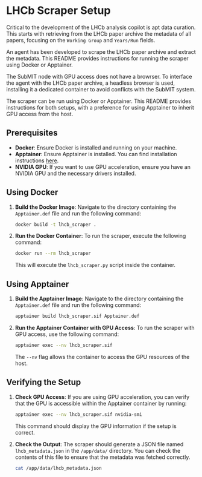 # LHCb Scraper Setup

Critical to the development of the LHCb analysis copilot is apt data curation. This starts with retrieving from the LHCb paper archive the metadata of all papers, focusing on the `Working Group` and `Years/Run` fields.

An agent has been developed to scrape the LHCb paper archive and extract the metadata. This README provides instructions for running the scraper using Docker or Apptainer.

The SubMIT node with GPU access does not have a browrser. To interface the agent with the LHCb paper archive, a headless browser is used, installing it a dedicated container to avoid conflicts with the SubMIT system.

The scraper can be run using Docker or Apptainer. This README provides instructions for both setups, with a preference for using Apptainer to inherit GPU access from the host.



## Prerequisites

- **Docker**: Ensure Docker is installed and running on your machine.
- **Apptainer**: Ensure Apptainer is installed. You can find installation instructions [here](https://apptainer.org/docs/user/quickstart.html).
- **NVIDIA GPU**: If you want to use GPU acceleration, ensure you have an NVIDIA GPU and the necessary drivers installed.

## Using Docker

1. **Build the Docker Image**:
   Navigate to the directory containing the `Apptainer.def` file and run the following command:

   ```bash
   docker build -t lhcb_scraper .
   ```

2. **Run the Docker Container**:
   To run the scraper, execute the following command:

   ```bash
   docker run --rm lhcb_scraper
   ```

   This will execute the `lhcb_scraper.py` script inside the container.

## Using Apptainer

1. **Build the Apptainer Image**:
   Navigate to the directory containing the `Apptainer.def` file and run the following command:

   ```bash
   apptainer build lhcb_scraper.sif Apptainer.def
   ```

2. **Run the Apptainer Container with GPU Access**:
   To run the scraper with GPU access, use the following command:

   ```bash
   apptainer exec --nv lhcb_scraper.sif
   ```

   The `--nv` flag allows the container to access the GPU resources of the host.

## Verifying the Setup

1. **Check GPU Access**:
   If you are using GPU acceleration, you can verify that the GPU is accessible within the Apptainer container by running:

   ```bash
   apptainer exec --nv lhcb_scraper.sif nvidia-smi
   ```

   This command should display the GPU information if the setup is correct.

2. **Check the Output**:
   The scraper should generate a JSON file named `lhcb_metadata.json` in the `/app/data/` directory. You can check the contents of this file to ensure that the metadata was fetched correctly.

   ```bash
   cat /app/data/lhcb_metadata.json
   ```
